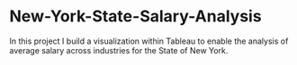 # New-York-State-Salary-Analysis
In this project I build a visualization within Tableau to enable the analysis of average salary across industries for the State of New York. 
